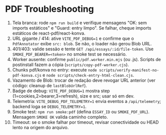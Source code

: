 # PDF Troubleshooting

1. Tela branca: rode `npm run build` e verifique mensagens "OK: sem imports estáticos" e "Guard: entry limpo". Se falhar, cheque imports estáticos de react-pdf/react-konva.
2. URL gigante / 414: ative `VITE_PDF_DEBUG=1` e confirme que o `PdfAnnotator` exibe `src: blob`. Se não, o loader não gerou Blob URL.
3. 401/403: valide sessão e tente `GET /api/essays/:id/file-token`. Use `SMOKE_PDF_BEARER=<token>` no smoke test se necessário.
4. Worker ausente: confirme `public/pdf.worker.min.mjs` (ou .js). Scripts de postinstall fazem a cópia (`scripts/copy-pdf-worker.cjs`).
5. Chunks pdf/konva no entry: execute `node scripts/verify-manifest-no-pdf-konva.cjs` e `node scripts/check-entry-html-clean.cjs`.
6. Vazamento de Blob: trocar de redação deve revogar URL anterior (ver código: cleanup de `lastBlobUrlRef`).
7. Badge de debug: `VITE_PDF_DEBUG=1` mostra step (1=cookies,2=bearer,3=refresh), size e src; usar só em dev.
8. Telemetria: `VITE_DEBUG_PDF_TELEMETRY=1` envia eventos a `/api/telemetry`; backend loga se `DEBUG_TELEMETRY=1`.
9. Smoke test: `npm run smoke:pdf` (defina `ESSAY_ID` ou `SMOKE_PDF_URL`). Mensagem `SMOKE OK` valida caminho completo.
10. Timeout: se o smoke falhar por timeout, revisar conectividade ou HEAD lento na origem do arquivo.
